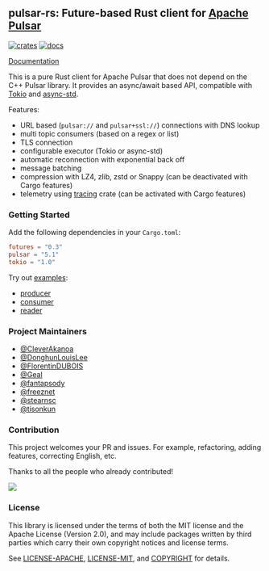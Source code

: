 ## pulsar-rs: Future-based Rust client for [Apache Pulsar](https://pulsar.apache.org/)

[![crates](https://img.shields.io/crates/v/pulsar.svg)](https://crates.io/crates/pulsar)
[![docs](https://img.shields.io/docsrs/pulsar)](https://docs.rs/pulsar)

[Documentation](https://docs.rs/pulsar)

This is a pure Rust client for Apache Pulsar that does not depend on the C++ Pulsar library. It provides an async/await based API, compatible with [Tokio](https://tokio.rs/) and [async-std](https://async.rs/).

Features:

- URL based (`pulsar://` and `pulsar+ssl://`) connections with DNS lookup
- multi topic consumers (based on a regex or list)
- TLS connection
- configurable executor (Tokio or async-std)
- automatic reconnection with exponential back off
- message batching
- compression with LZ4, zlib, zstd or Snappy (can be deactivated with Cargo features)
- telemetry using [tracing](https://github.com/tokio-rs/tracing) crate (can be activated with Cargo features)

### Getting Started

Add the following dependencies in your `Cargo.toml`:

```toml
futures = "0.3"
pulsar = "5.1"
tokio = "1.0"
```

Try out [examples](examples):

- [producer](examples/producer.rs)
- [consumer](examples/consumer.rs)
- [reader](examples/reader.rs)

### Project Maintainers

- [@CleverAkanoa](https://github.com/CleverAkanoa)
- [@DonghunLouisLee](https://github.com/DonghunLouisLee)
- [@FlorentinDUBOIS](https://github.com/FlorentinDUBOIS)
- [@Geal](https://github.com/Geal)
- [@fantapsody](https://github.com/fantapsody)
- [@freeznet](https://github.com/freeznet)
- [@stearnsc](https://github.com/stearnsc)
- [@tisonkun](https://github.com/tisonkun)

### Contribution

This project welcomes your PR and issues. For example, refactoring, adding features, correcting English, etc.

Thanks to all the people who already contributed!

<a href="https://github.com/streamnative/pulsar-rs/graphs/contributors">
  <img src="https://contributors-img.web.app/image?repo=streamnative/pulsar-rs" />
</a>

### License

This library is licensed under the terms of both the MIT license and the Apache License (Version 2.0), and may include packages written by third parties which carry their own copyright notices and license terms.

See [LICENSE-APACHE](LICENSE-APACHE), [LICENSE-MIT](LICENSE-MIT), and [COPYRIGHT](COPYRIGHT) for details.
